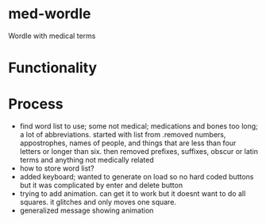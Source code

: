 # med-wordle
Wordle with medical terms

# Functionality

# Process

- find word list to use; some not medical; medications and bones too long; a lot of abbreviations. started with list from .removed numbers, appostrophes, names of people, and things that are less than four letters or longer than six. then removed prefixes, suffixes, obscur or latin terms and anything not medically related
- how to store word list?
- added keyboard; wanted to generate on load so no hard coded buttons but it was complicated by enter and delete button
- trying to add animation. can get it to work but it doesnt want to do all squares. it glitches and only moves one square.
- generalized message showing animation